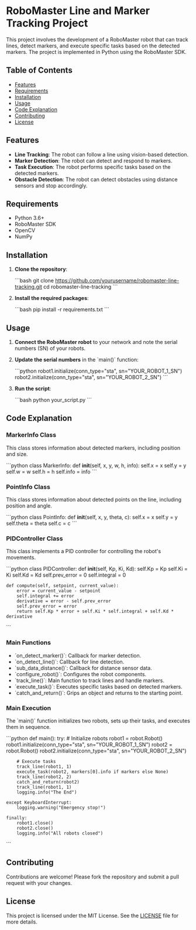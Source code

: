 # RoboMaster Line and Marker Tracking Project

This project involves the development of a RoboMaster robot that can track lines, detect markers, and execute specific tasks based on the detected markers. The project is implemented in Python using the RoboMaster SDK.

## Table of Contents

- [Features](#features)
- [Requirements](#requirements)
- [Installation](#installation)
- [Usage](#usage)
- [Code Explanation](#code-explanation)
- [Contributing](#contributing)
- [License](#license)

## Features

- **Line Tracking**: The robot can follow a line using vision-based detection.
- **Marker Detection**: The robot can detect and respond to markers.
- **Task Execution**: The robot performs specific tasks based on the detected markers.
- **Obstacle Detection**: The robot can detect obstacles using distance sensors and stop accordingly.

## Requirements

- Python 3.6+
- RoboMaster SDK
- OpenCV
- NumPy

## Installation

1. **Clone the repository**:

   \`\`\`bash
   git clone https://github.com/yourusername/robomaster-line-tracking.git
   cd robomaster-line-tracking
   \`\`\`

2. **Install the required packages**:

   \`\`\`bash
   pip install -r requirements.txt
   \`\`\`

## Usage

1. **Connect the RoboMaster robot** to your network and note the serial numbers (SN) of your robots.

2. **Update the serial numbers** in the \`main()\` function:

   \`\`\`python
   robot1.initialize(conn_type="sta", sn="YOUR_ROBOT_1_SN")
   robot2.initialize(conn_type="sta", sn="YOUR_ROBOT_2_SN")
   \`\`\`

3. **Run the script**:

   \`\`\`bash
   python your_script.py
   \`\`\`

## Code Explanation

### MarkerInfo Class

This class stores information about detected markers, including position and size.

\`\`\`python
class MarkerInfo:
    def __init__(self, x, y, w, h, info):
        self.x = x
        self.y = y
        self.w = w
        self.h = h
        self.info = info
\`\`\`

### PointInfo Class

This class stores information about detected points on the line, including position and angle.

\`\`\`python
class PointInfo:
    def __init__(self, x, y, theta, c):
        self.x = x
        self.y = y
        self.theta = theta
        self.c = c
\`\`\`

### PIDController Class

This class implements a PID controller for controlling the robot's movements.

\`\`\`python
class PIDController:
    def __init__(self, Kp, Ki, Kd):
        self.Kp = Kp
        self.Ki = Ki
        self.Kd = Kd
        self.prev_error = 0
        self.integral = 0

    def compute(self, setpoint, current_value):
        error = current_value - setpoint
        self.integral += error
        derivative = error - self.prev_error
        self.prev_error = error
        return self.Kp * error + self.Ki * self.integral + self.Kd * derivative
\`\`\`

### Main Functions

- \`on_detect_marker()\`: Callback for marker detection.
- \`on_detect_line()\`: Callback for line detection.
- \`sub_data_distance()\`: Callback for distance sensor data.
- \`configure_robot()\`: Configures the robot components.
- \`track_line()\`: Main function to track lines and handle markers.
- \`execute_task()\`: Executes specific tasks based on detected markers.
- \`catch_and_return()\`: Grips an object and returns to the starting point.

### Main Execution

The \`main()\` function initializes two robots, sets up their tasks, and executes them in sequence.

\`\`\`python
def main():
    try:
        # Initialize robots
        robot1 = robot.Robot()
        robot1.initialize(conn_type="sta", sn="YOUR_ROBOT_1_SN")
        robot2 = robot.Robot()
        robot2.initialize(conn_type="sta", sn="YOUR_ROBOT_2_SN")

        # Execute tasks
        track_line(robot1, 1)
        execute_task(robot2, markers[0].info if markers else None)
        track_line(robot2, 2)
        catch_and_return(robot2)
        track_line(robot1, 1)
        logging.info("The End")

    except KeyboardInterrupt:
        logging.warning("Emergency stop!")

    finally:
        robot1.close()
        robot2.close()
        logging.info("All robots closed")
\`\`\`

## Contributing

Contributions are welcome! Please fork the repository and submit a pull request with your changes.

## License

This project is licensed under the MIT License. See the [LICENSE](LICENSE) file for more details.

